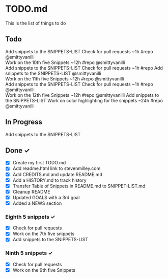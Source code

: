 # TODO.md

This is the list of things to do

## Todo

Add snippets to the SNIPPETS-LIST
Check for pull requests ~1h #repo @smittyvanilli  
Work on the 10th five Snippets ~12h #repo @smittyvanilli  
Add snippets to the SNIPPETS-LIST
Check for pull requests ~1h #repo
Add snippets to the SNIPPETS-LIST @smittyvanilli  
Work on the 11th five Snippets ~12h #repo @smittyvanilli  
Add snippets to the SNIPPETS-LIST
Check for pull requests ~1h #repo @smittyvanilli  
Work on the 12th five Snippets ~12h #repo @smittyvanilli
Add snippets to the SNIPPETS-LIST
Work on color highlighting for the snippets ~24h #repo @smittyvanilli

## In Progress

Add snippets to the SNIPPETS-LIST


## Done ✓

-   [x] Create my first TODO.md
-   [x] Add readme.html link to stevenmilley.com
-   [x] Add CREDITS.md and update README.md
-   [x] Add a HISTORY.md to track history
-   [x] Transfer Table of Snippets in README.md to SNIPPET-LIST.md
-   [x] Cleanup README
-   [x] Updated GOALS with a 3rd goal
-   [x] Added a NEWS section

### Eighth 5 snippets ✓

-   [x] Check for pull requests  
-   [x] Work on the 7th five snippets
-   [x] Add snippets to the SNIPPETS-LIST

### Ninth 5 snippets ✓

-   [x] Check for pull requests   
-   [x] Work on the 9th five Snippets
